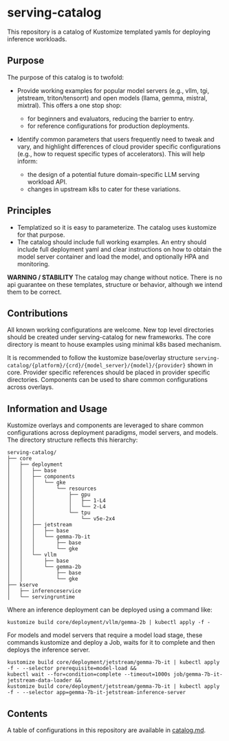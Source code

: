 # serving-catalog

This repository is a catalog of Kustomize templated yamls for deploying inference workloads.

## Purpose

The purpose of this catalog is to twofold:

- Provide working examples for popular model servers (e.g., vllm, tgi, jetstream, triton/tensorrt) and open models (llama, gemma, mistral, mixtral). This offers a one stop shop:
    - for beginners and evaluators, reducing the barrier to entry. 
    - for reference configurations for production deployments.

- Identify common parameters that users frequently need to tweak and vary, and highlight differences of cloud provider specific configurations (e.g., how to request specific types of accelerators). This will help inform:
    - the design of a potential future domain-specific LLM serving workload API.
    - changes in upstream k8s to cater for these variations.


## Principles

- Templatized so it is easy to parameterize. The catalog uses kustomize for that purpose.
- The catalog should include full working examples. An entry should include full deployment yaml and clear instructions on how to obtain the model server container and load the model, and optionally HPA and monitoring.


**WARNING / STABILITY**
The catalog may change without notice. There is no api guarantee on these templates, structure or behavior, although we intend them to be correct.

## Contributions

All known working configurations are welcome. New top level directories should be created under serving-catalog for new frameworks. The core directory is meant to house examples using minimal k8s based mechanism.

It is recommended to follow the kustomize base/overlay structure `serving-catalog/{platform}/{crd}/{model_server}/{model}/{provider}` shown in core. Provider specific references should be placed in provider specific directories. Components can be used to share common configurations across overlays.

## Information and Usage

Kustomize overlays and components are leveraged to share common configurations across deployment paradigms, model servers, and models. The directory structure reflects this hierarchy:

```
serving-catalog/
├── core
│   ├── deployment
│   │   ├── base
│   │   ├── components
│   │   │   └── gke
│   │   │       └── resources
│   │   │           ├── gpu
│   │   │           │   ├── 1-L4
│   │   │           │   └── 2-L4
│   │   │           └── tpu
│   │   │               └── v5e-2x4
│   │   ├── jetstream
│   │   │   ├── base
│   │   │   └── gemma-7b-it
│   │   │       ├── base
│   │   │       └── gke
│   │   └── vllm
│   │       ├── base
│   │       └── gemma-2b
│   │           ├── base
│   │           └── gke
├── kserve
│   ├── inferenceservice
│   └── servingruntime
```

Where an inference deployment can be deployed using a command like:

```
kustomize build core/deployment/vllm/gemma-2b | kubectl apply -f -
```

For models and model servers that require a model load stage, these commands kustomize and deploy a Job, waits for it to complete and then deploys the inference server.

```
kustomize build core/deployment/jetstream/gemma-7b-it | kubectl apply -f - --selector prerequisite=model-load &&
kubectl wait --for=condition=complete --timeout=1000s job/gemma-7b-it-jetstream-data-loader &&
kustomize build core/deployment/jetstream/gemma-7b-it | kubectl apply -f - --selector app=gemma-7b-it-jetstream-inference-server
```

## Contents

A table of configurations in this repository are available in [catalog.md](./catalog.md).
